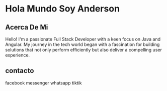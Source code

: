 # Hola Mundo Soy Anderson
## Acerca De Mi
Hello! I'm a passionate Full Stack Developer with a keen focus on Java and Angular. My journey in the tech world began with a fascination for building solutions that not only perform efficiently but also deliver a compelling user experience.
## contacto
facebook
messenger
whatsapp
tiktik